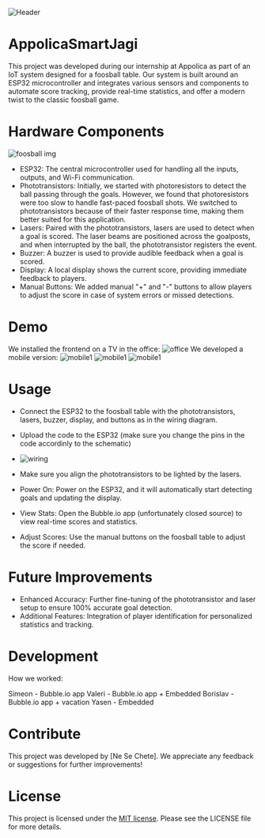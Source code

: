 
![Header](https://github.com/Ne-Se-Chete/AppolicaInternSmartJagi/images/header.png)

# AppolicaSmartJagi

This project was developed during our internship at Appolica as part of an IoT system designed for a foosball table. Our system is built around an ESP32 microcontroller and integrates various sensors and components to automate score tracking, provide real-time statistics, and offer a modern twist to the classic foosball game.


# Hardware Components

![foosball img](https://github.com/Ne-Se-Chete/AppolicaInternSmartJagi/images/foosball1.png)

- ESP32: The central microcontroller used for handling all the inputs, outputs, and Wi-Fi communication.
- Phototransistors: Initially, we started with photoresistors to detect the ball passing through the goals. However, we found that photoresistors were too slow to handle fast-paced foosball shots. We switched to phototransistors because of their faster response time, making them better suited for this application.
- Lasers: Paired with the phototransistors, lasers are used to detect when a goal is scored. The laser beams are positioned across the goalposts, and when interrupted by the ball, the phototransistor registers the event.
- Buzzer: A buzzer is used to provide audible feedback when a goal is scored.
- Display: A local display shows the current score, providing immediate feedback to players.
- Manual Buttons: We added manual "+" and "-" buttons to allow players to adjust the score in case of system errors or missed detections.

# Demo
We installed the frontend on a TV in the office:
![office](https://github.com/Ne-Se-Chete/AppolicaInternSmartJagi/images/office.jpg)
We developed a mobile version:
![mobile1](https://github.com/Ne-Se-Chete/AppolicaInternSmartJagi/images/mobile1.jpg)
![mobile1](https://github.com/Ne-Se-Chete/AppolicaInternSmartJagi/images/mobile2.jpg)
![mobile1](https://github.com/Ne-Se-Chete/AppolicaInternSmartJagi/images/mobile3.jpg)


# Usage

- Connect the ESP32 to the foosball table with the phototransistors, lasers, buzzer, display, and buttons as in the wiring diagram.
- Upload the code to the ESP32 (make sure you change the pins in the code accordinly to the schematic)
- ![wiring](https://github.com/Ne-Se-Chete/AppolicaInternSmartJagi/images/wiring.png)

- Make sure you align the phototransistors to be lighted by the lasers.
- Power On: Power on the ESP32, and it will automatically start detecting goals and updating the display.
- View Stats: Open the Bubble.io app (unfortunately closed source) to view real-time scores and statistics.
- Adjust Scores: Use the manual buttons on the foosball table to adjust the score if needed.

# Future Improvements
- Enhanced Accuracy: Further fine-tuning of the phototransistor and laser setup to ensure 100% accurate goal detection.
- Additional Features: Integration of player identification for personalized statistics and tracking.

# Development
How we worked:

Simeon - Bubble.io app
Valeri - Bubble.io app + Embedded
Borislav - Bubble.io app + vacation
Yasen - Embedded

# Contribute
This project was developed by [Ne Se Chete]. We appreciate any feedback or suggestions for further improvements!


# License

This project is licensed under the [MIT license](./LICENSE). Please see the LICENSE file for more details.


